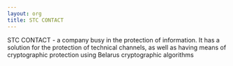 ```yaml
---
layout: org
title: STC CONTACT
---
```

STC CONTACT - a company busy in the protection of information. It has a solution for the protection of technical channels, as well as having means of cryptographic protection using Belarus cryptographic algorithms
